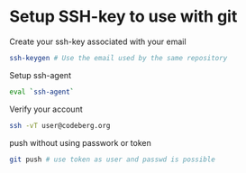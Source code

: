 # Setup SSH-key to use with git

Create your ssh-key associated with your email

```sh
ssh-keygen # Use the email used by the same repository
```

Setup ssh-agent

```sh
eval `ssh-agent`
```

Verify your account

```sh
ssh -vT user@codeberg.org
```

push without using passwork or token

```sh
git push # use token as user and passwd is possible
```

